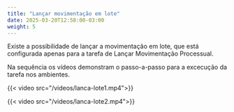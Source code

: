 ```yaml
---
title: "Lançar movimentação em lote"
date: 2025-03-20T12:58:00-03:00
weight: 5
---
```

Existe a possibilidade de lançar a movimentação em lote, que está configurada apenas para a tarefa de Lançar Movimentação Processual.

Na sequência os vídeos demonstram o passo-a-passo para a excecução da tarefa nos ambientes. 

{{< video src="/videos/lanca-lote1.mp4">}}

{{< video src="/videos/lanca-lote2.mp4">}}
